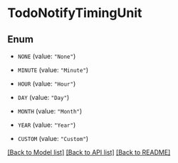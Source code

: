 # TodoNotifyTimingUnit

## Enum


* `NONE` (value: `"None"`)

* `MINUTE` (value: `"Minute"`)

* `HOUR` (value: `"Hour"`)

* `DAY` (value: `"Day"`)

* `MONTH` (value: `"Month"`)

* `YEAR` (value: `"Year"`)

* `CUSTOM` (value: `"Custom"`)


[[Back to Model list]](../README.md#documentation-for-models) [[Back to API list]](../README.md#documentation-for-api-endpoints) [[Back to README]](../README.md)


